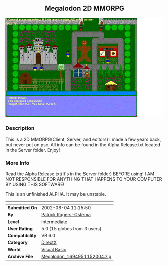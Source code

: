 ﻿<div align="center">

## Megalodon 2D MMORPG

<img src="PIC2004115231335051.GIF">
</div>

### Description

This is a 2D MMORPG(Client, Server, and editors) I made a few years back, but never put on psc. All info can be found in the Alpha Release.txt located in the Server folder. Enjoy!
 
### More Info
 
Read the Alpha Release.txt(It's in the Server folder) BEFORE using! I AM NOT RESPONSIBLE FOR ANYTHING THAT HAPPENS TO YOUR COMPUTER BY USING THIS SOFTWARE!

This is an unfinished ALPHA. It may be unstable.


<span>             |<span>
---                |---
**Submitted On**   |2002-06-04 11:15:50
**By**             |[Patrick Rogers\-Ostema](https://github.com/Planet-Source-Code/PSCIndex/blob/master/ByAuthor/patrick-rogers-ostema.md)
**Level**          |Intermediate
**User Rating**    |5.0 (15 globes from 3 users)
**Compatibility**  |VB 6\.0
**Category**       |[DirectX](https://github.com/Planet-Source-Code/PSCIndex/blob/master/ByCategory/directx__1-44.md)
**World**          |[Visual Basic](https://github.com/Planet-Source-Code/PSCIndex/blob/master/ByWorld/visual-basic.md)
**Archive File**   |[Megalodon\_1694951152004\.zip](https://github.com/Planet-Source-Code/patrick-rogers-ostema-megalodon-2d-mmorpg__1-51038/archive/master.zip)








